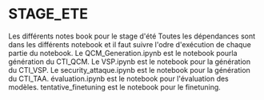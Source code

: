 # STAGE_ETE
Les différents notes book pour le stage d'été
Toutes les dépendances sont dans les différents notebook et il faut suivre l'odre d'exécution de chaque partie du notebook.
Le QCM_Generation.ipynb est le notebook pourla génération du CTI_QCM.
Le VSP.ipynb est le notebook pour la génération du CTI_VSP.
Le security_attaque.ipynb est le notebook pour la génération du CTI_TAA.
évaluation.ipynb est le notebook pour l'évaluation des modèles.
tentative_finetuning est le notebook pour le finetuning.
